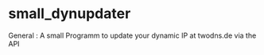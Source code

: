 small_dynupdater
================

General 
 : A small Programm to update your dynamic IP at twodns.de via the API
